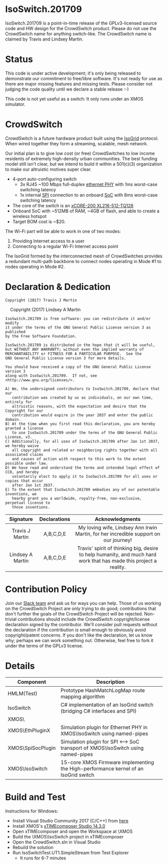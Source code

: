 
# IsoSwitch.201709
IsoSwitch.201709 is a point-in-time release of the GPLv3-licensed source code and HW design for the CrowdSwitch product.
Please do not use the CrowdSwitch name for anything switch-like. 
The CrowdSwitch name is claimed by Travis and Lindsey Martin.

# Status
This code is under active development; it's only being released to demonstrate our commitment to free/libre software. 
It's not ready for use as there are major missing features and missing tests. Please consider not judging the code quality until we declare a stable release :-)

This code is not yet useful as a switch: It only runs under an XMOS simulator.

# CrowdSwitch
CrowdSwitch is a future hardware product built using the [IsoGrid](http://www.isogrid.org) protocol. When wired together they form a streaming, scalable, mesh network. 

Our initial plan is to give low cost (or free) CrowdSwitches to low income residents of extremely 
high-density urban communities. 
The best funding model still isn't clear, but we intend to build it within a 501(c)(3) organization 
to make our altruistic motives super clear.
- 4-port auto-configuring switch
  - 3x RJ45 ~100 Mbps full-duplex [ethernet PHY](https://en.wikipedia.org/wiki/Ethernet_physical_layer#Fast_Ethernet) with 1ms worst-case switching latency
  - 1x internal [SPI](https://en.wikipedia.org/wiki/Serial_Peripheral_Interface_Bus) connection to an onboard [SoC](https://en.wikipedia.org/wiki/System_on_a_chip) with 8ms worst-case switching latency 
- The core of the switch is an [xCORE-200 XL216-512-TQ128](http://www.xmos.com/download/private/xCORE-200-XL-Product-Brief%281.3%29.pdf)
- Onboard SoC with ~512MB of RAM, ~4GB of flash, and able to create a wireless hotspot
- Target BOM cost is ~$20.

The Wi-Fi part will be able to work in one of two modes:
 1. Providing Internet access to a user
 2. Connecting to a regular Wi-Fi Internet access point

The IsoGrid formed by the interconnected mesh of CrowdSwitches provides a redundant multi-path backbone
to connect nodes operating in Mode #1 to nodes operating in Mode #2.

# Declaration & Dedication
    Copyright (2017) Travis J Martin
    Copyright (2017) Lindsey A Martin
    
    IsoSwitch.201709 is free software: you can redistribute it and/or modify
    it under the terms of the GNU General Public License version 3 as published
    by the Free Software Foundation.

    IsoSwitch.201709 is distributed in the hope that it will be useful,
    but WITHOUT ANY WARRANTY; without even the implied warranty of
    MERCHANTABILITY or FITNESS FOR A PARTICULAR PURPOSE.  See the
    GNU General Public License version 3 for more details.

    You should have received a copy of the GNU General Public License version 3
    along with IsoSwitch.201709.  If not, see <http://www.gnu.org/licenses/>.

    A) We, the undersigned contributors to IsoSwitch.201709, declare that our 
       contribution was created by us as individuals, on our own time, entirely for 
       altruistic reasons, with the expectation and desire that the Copyright for our 
       contribution would expire in the year 2037 and enter the public domain.
    B) At the time when you first read this declaration, you are hereby granted a license
       to use IsoSwitch.201709 under the terms of the GNU General Public License, v3.
    C) Additionally, for all uses of IsoSwitch.201709 after Jan 1st 2037, we hereby waive 
       all copyright and related or neighboring rights together with all associated claims
       and causes of action with respect to this work to the extent possible under law.
    D) We have read and understand the terms and intended legal effect of CC0, and hereby 
       voluntarily elect to apply it to IsoSwitch.201709 for all uses or copies that occur 
       after Jan 1st 2037.
    E) To the extent that IsoSwitch.201709 embodies any of our patentable inventions, we 
       hearby grant you a worldwide, royalty-free, non-exclusive, perpetual license to 
       those inventions.

|    Signature     |  Declarations   |                                                     Acknowledgments                                                                                      |
|:----------------:|:---------------:|:--------------------------------------------------------------------------------------------------------------------------------------------------------:|
| Travis J Martin  |    A,B,C,D,E    | My loving wife, Lindsey Ann Irwin Martin, for her incredible support on our journey!                                   |
| Lindsey A Martin |    A,B,C,D,E    | Travis' spirit of thinking big, desire to help humanity, and much hard work that has made this project a reality.            |


# Contribution Policy
Join our [Slack team](https://crowdswitch.slack.com) and ask us for ways you can help. 
Those of us working on the CrowdSwitch Project are only trying to do good; contributions that don't 
further the goals of the CrowdSwitch Project will be rejected. Non-trivial contributions should include 
the CrowdSwitch copyright/license declaration signed by the contributor. We'll consider pull requests 
without the declaration if the contribution is small enough to obviously avoid copyright/patent concerns. 
If you don't like the declaration, let us know why; perhaps we can work something out. Otherwise, feel 
free to fork it under the terms of the GPLv3 license.

# Details
| Component         | Description                                                                         |
|-------------------|-------------------------------------------------------------------------------------|
| HMLM(Test)        | Prototype HashMatchLogMap route mapping algorithm                                   |
| IsoSwitch         | C# implementation of an IsoGrid switch (bridging C# interfaces and SPI)             |
| XMOS\             |                                                                                     |
| XMOS\EthPluginX   | Simulation plugin for Ethernet PHY in XMOS\IsoSwitch using named-pipes              |
| XMOS\SpiSocPlugin | Simulation plugin for SPI <--> SoC transport of XMOS\IsoSwitch using named-pipes    |
| XMOS\IsoSwitch    | 15-core XMOS Firmware implementing the High-performance kernel of an IsoGrid switch |


# Build and Test
Instructions for Windows:
* Install Visual Studio Community 2017 (C/C++) from [here](https://www.visualstudio.com/downloads/)
* Install XMOS's [xTIMEcomposer Studio 14.3.0](https://www.xmos.com/published/xtimecomposer-community_14-microsoft-installer?ver=latest)
* Open xTIMEcomposer and open the Workspace at \XMOS
* Build the \XMOS\IsoSwitch project in xTIMEcomposer
* Open the CrowdSwitch.sln in Visual Studio
* Rebuild the solution
* Run IsoSwitchTest.UT1.SimpleStream from Test Explorer
  * It runs for 6-7 minutes
